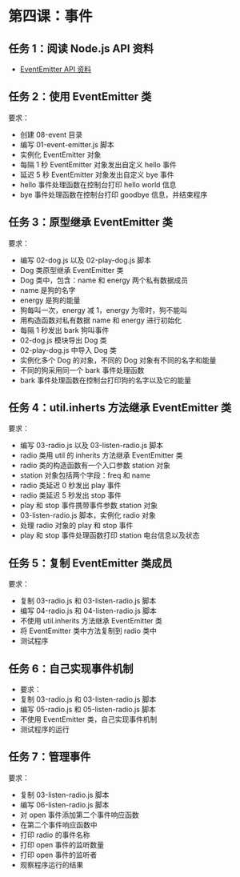 # 第四课：事件 

## 任务 1：阅读 Node.js API 资料  

- [EventEmitter API 资料](http://nodejs.cn/api/events.html)  

## 任务 2：使用 EventEmitter 类

要求：
- 创建 08-event 目录  
- 编写 01-event-emitter.js 脚本  
- 实例化 EventEmitter 对象  
- 每隔 1 秒 EventEmitter 对象发出自定义 hello 事件  
- 延迟 5 秒 EventEmitter 对象发出自定义 bye 事件  
- hello 事件处理函数在控制台打印 hello world 信息  
- bye 事件处理函数在控制台打印 goodbye 信息，并结束程序  

## 任务 3：原型继承 EventEmitter 类

要求：
- 编写 02-dog.js 以及 02-play-dog.js 脚本  
- Dog 类原型继承 EventEmitter 类  
- Dog 类中，包含：name 和 energy 两个私有数据成员  
- name 是狗的名字
- energy 是狗的能量
- 狗每叫一次，energy 减 1，energy 为零时，狗不能叫
- 用构造函数对私有数据 name 和 energy 进行初始化  
- 每隔 1 秒发出 bark 狗叫事件
- 02-dog.js 模块导出 Dog 类  
- 02-play-dog.js 中导入 Dog 类
- 实例化多个 Dog 的对象，不同的 Dog 对象有不同的名字和能量
- 不同的狗采用同一个 bark 事件处理函数  
- bark 事件处理函数在控制台打印狗的名字以及它的能量

## 任务 4：util.inherts 方法继承 EventEmitter 类

要求：
- 编写 03-radio.js 以及 03-listen-radio.js 脚本 
- radio 类用 util 的 inherits 方法继承 EventEmitter 类  
- radio 类的构造函数有一个入口参数 station 对象
- station 对象包括两个字段：freq 和 name  
- radio 类延迟 0 秒发出 play 事件
- radio 类延迟 5 秒发出 stop 事件  
- play 和 stop 事件携带事件参数 station 对象
- 03-listen-radio.js 脚本，实例化 radio 对象
- 处理 radio 对象的 play 和 stop 事件  
- play 和 stop 事件处理函数打印 station 电台信息以及状态

## 任务 5：复制 EventEmitter 类成员

要求：
- 复制 03-radio.js 和 03-listen-radio.js 脚本
- 编写 04-radio.js 和 04-listen-radio.js 脚本  
- 不使用 util.inherits 方法继承 EventEmitter 类
- 将 EventEmitter 类中方法复制到 radio 类中
- 测试程序

## 任务 6：自己实现事件机制

- 要求：
- 复制 03-radio.js 和 03-listen-radio.js 脚本
- 编写 05-radio.js 和 05-listen-radio.js 脚本
- 不使用 EventEmitter 类，自己实现事件机制
- 测试程序的运行

## 任务 7：管理事件

要求：
- 复制 03-listen-radio.js 脚本
- 编写 06-listen-radio.js 脚本  
- 对 open 事件添加第二个事件响应函数
- 在第二个事件响应函数中
- 打印 radio 的事件名称
- 打印 open 事件的监听数量
- 打印 open 事件的监听者
- 观察程序运行的结果
